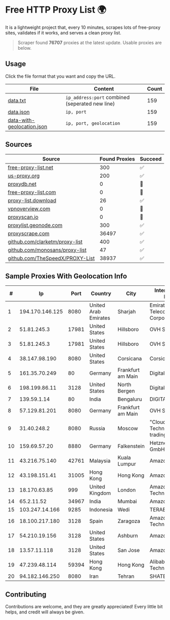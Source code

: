 
# Free HTTP Proxy List 🌍

It is a lightweight project that, every 10 minutes, scrapes lots of free-proxy sites, validates if it works, and serves a clean proxy list.


> Scraper found **76707** proxies at the latest update. Usable proxies are below.

## Usage

Click the file format that you want and copy the URL.


|File|Content|Count|
|----|-------|-----|
|[data.txt](https://raw.githubusercontent.com/themiralay/Proxy-List-World/master/data.txt)|`ip_address:port` combined (seperated new line)|159|
|[data.json](https://raw.githubusercontent.com/themiralay/Proxy-List-World/master/data.json)|`ip, port`|159|
|[data-with-geolocation.json](https://raw.githubusercontent.com/themiralay/Proxy-List-World/master/data-with-geolocation.json)|`ip, port, geolocation`|159|

## Sources

|Source|Found Proxies|Succeed|
|------|-------------|-------|
|[free-proxy-list.net](https://free-proxy-list.net)|300|✅|
|[us-proxy.org](https://www.us-proxy.org)|200|✅|
|[proxydb.net](http://proxydb.net)|0|🚫|
|[free-proxy-list.com](https://free-proxy-list.com/?page=&port=&type%5B%5D=http&type%5B%5D=https&up_time=0&search=Search)|0|🚫|
|[proxy-list.download](https://www.proxy-list.download/HTTP)|26|✅|
|[vpnoverview.com](https://vpnoverview.com/privacy/anonymous-browsing/free-proxy-servers)|0|🚫|
|[proxyscan.io](https://www.proxyscan.io)|0|🚫|
|[proxylist.geonode.com](https://proxylist.geonode.com/api/proxy-list?limit=300&page=1&sort_by=lastChecked&sort_type=desc&protocols=http,https)|300|✅|
|[proxyscrape.com](https://api.proxyscrape.com/v2/?request=displayproxies&protocol=http&timeout=10000&country=all&ssl=all&anonymity=all)|36497|✅|
|[github.com/clarketm/proxy-list](https://raw.githubusercontent.com/clarketm/proxy-list/master/proxy-list-raw.txt)|400|✅|
|[github.com/monosans/proxy-list](https://raw.githubusercontent.com/monosans/proxy-list/main/proxies/http.txt)|47|✅|
|[github.com/TheSpeedX/PROXY-List](https://raw.githubusercontent.com/TheSpeedX/PROXY-List/master/http.txt)|38937|✅|


## Sample Proxies With Geolocation Info

|#|Ip|Port|Country|City|Internet Service Provider|
|-|--|----|-------|----|-------------------------|
|1|194.170.146.125|8080|United Arab Emirates|Sharjah|Emirates Telecommunications Corporation|
|2|51.81.245.3|17981|United States|Hillsboro|OVH SAS|
|3|51.81.245.3|17981|United States|Hillsboro|OVH SAS|
|4|38.147.98.190|8080|United States|Corsicana|Corsicana ISD|
|5|161.35.70.249|80|Germany|Frankfurt am Main|DigitalOcean, LLC|
|6|198.199.86.11|3128|United States|North Bergen|DigitalOcean, LLC|
|7|139.59.1.14|80|India|Bengaluru|DIGITALOCEAN|
|8|57.129.81.201|8080|Germany|Frankfurt am Main|OVH SAS|
|9|31.40.248.2|8080|Russia|Moscow|"Cloud Technologies" LLC trading as Cloud.ru|
|10|159.69.57.20|8880|Germany|Falkenstein|Hetzner Online GmbH|
|11|43.216.75.140|42761|Malaysia|Kuala Lumpur|Amazon.com, Inc.|
|12|43.198.151.41|31005|Hong Kong|Hong Kong|Amazon.com, Inc.|
|13|18.170.63.85|999|United Kingdom|London|Amazon Technologies Inc.|
|14|65.2.11.52|34967|India|Mumbai|Amazon.com|
|15|103.247.14.166|9285|Indonesia|Wedi|TERABIT|
|16|18.100.217.180|3128|Spain|Zaragoza|Amazon Technologies Inc.|
|17|54.210.19.156|3128|United States|Ashburn|Amazon.com, Inc.|
|18|13.57.11.118|3128|United States|San Jose|Amazon.com, Inc.|
|19|47.239.48.114|59394|Hong Kong|Hong Kong|Alibaba (US) Technology Co., Ltd.|
|20|94.182.146.250|8080|Iran|Tehran|SHATEL Network|



## Contributing

Contributions are welcome, and they are greatly appreciated! Every
little bit helps, and credit will always be given.

